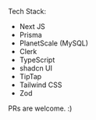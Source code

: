 Tech Stack:

- Next JS
- Prisma
- PlanetScale (MySQL)
- Clerk
- TypeScript
- shadcn UI
- TipTap
- Tailwind CSS
- Zod


PRs are welcome. :)
